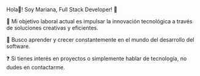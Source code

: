 Hola👋! Soy Mariana, Full Stack Developer! 🚀

🔭 Mi objetivo laboral actual es impulsar la innovación tecnológica a través de soluciones creativas y eficientes.

🌱 Busco aprender y crecer constantemente en el mundo del desarrollo del software.

❓ Si tienes interés en proyectos o simplemente hablar de tecnología, no dudes en contactarme.

